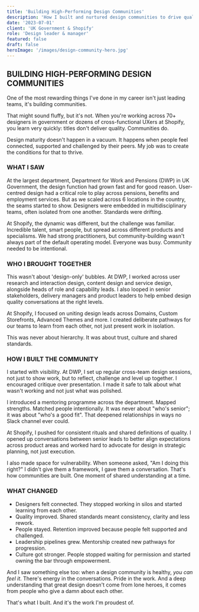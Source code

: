 ```yaml
---
title: 'Building High-Performing Design Communities'
description: 'How I built and nurtured design communities to drive quality, retention and culture in large organisations.'
date: '2023-07-01'
client: 'UK Government & Shopify'
role: 'Design leader & manager'
featured: false
draft: false
heroImage: '/images/design-community-hero.jpg'
---
```


## BUILDING HIGH-PERFORMING DESIGN COMMUNITIES

One of the most rewarding things I've done in my career isn't just leading teams, it's building communities.

That might sound fluffy, but it's not. When you're working across 70+ designers in government or dozens of cross-functional UXers at Shopify, you learn very quickly: titles don't deliver quality. Communities do.

Design maturity doesn't happen in a vacuum. It happens when people feel connected, supported and challenged by their peers. My job was to create the conditions for that to thrive.

### WHAT I SAW

At the largest department, Department for Work and Pensions (DWP) in UK Government, the design function had grown fast and for good reason. User-centred design had a critical role to play across pensions, benefits and employment services. But as we scaled across 6 locations in the country, the seams started to show. Designers were embedded in multidisciplinary teams, often isolated from one another. Standards were drifting. 

At Shopify, the dynamic was different, but the challenge was familiar. Incredible talent, smart people, but spread across different products and specialisms. We had strong practitioners, but community-building wasn't always part of the default operating model. Everyone was busy. Community needed to be intentional.

### WHO I BROUGHT TOGETHER

This wasn't about 'design-only' bubbles. At DWP, I worked across user research and interaction design, content design and service design, alongside heads of role and capability leads. I also looped in senior stakeholders, delivery managers and product leaders to help embed design quality conversations at the right levels.

At Shopify, I focused on uniting design leads across Domains, Custom Storefronts, Advanced Themes and more. I created deliberate pathways for our teams to learn from each other, not just present work in isolation.

This was never about hierarchy. It was about trust, culture and shared standards.

### HOW I BUILT THE COMMUNITY

I started with visibility. At DWP, I set up regular cross-team design sessions, not just to show work, but to reflect, challenge and level up together. I encouraged critique over presentation. I made it safe to talk about what wasn't working and not just what was polished.

I introduced a mentoring programme across the department. Mapped strengths. Matched people intentionally. It was never about "who's senior"; it was about "who's a good fit". That deepened relationships in ways no Slack channel ever could.

At Shopify, I pushed for consistent rituals and shared definitions of quality. I opened up conversations between senior leads to better align expectations across product areas and worked hard to advocate for design in strategic planning, not just execution.

I also made space for vulnerability. When someone asked, "Am I doing this right?" I didn't give them a framework, I gave them a conversation. That's how communities are built. One moment of shared understanding at a time.

### WHAT CHANGED

- Designers felt connected. They stopped working in silos and started learning from each other.
- Quality improved. Shared standards meant consistency, clarity and less rework.
- People stayed. Retention improved because people felt supported and challenged.
- Leadership pipelines grew. Mentorship created new pathways for progression.
- Culture got stronger. People stopped waiting for permission and started owning the bar through empowerment.

And I saw something else too: when a design community is healthy, *you can feel it*. There's energy in the conversations. Pride in the work. And a deep understanding that great design doesn't come from lone heroes, it comes from people who give a damn about each other.

That's what I built. And it's the work I'm proudest of. 